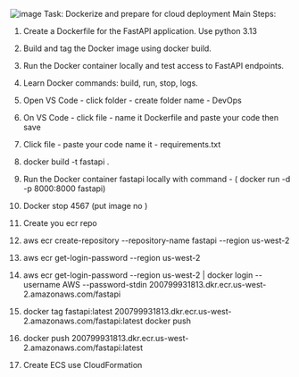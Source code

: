 ![image](https://github.com/user-attachments/assets/4512127d-ac39-486a-886d-e1352c1f5438)
Task: Dockerize and prepare for cloud deployment
Main Steps:
1. Create a Dockerfile for the FastAPI application. Use python 3.13
2. Build and tag the Docker image using docker build.
3. Run the Docker container locally and test access to FastAPI endpoints.
4. Learn Docker commands: build, run, stop, logs.
   
1. Open VS Code - click folder - create folder name - DevOps
2. On VS Code - click file - name it Dockerfile and paste your code then save
3. Click file - paste your code name it - requirements.txt
4. docker build -t fastapi .
5. Run the Docker container fastapi locally with command - ( docker run -d -p 8000:8000 fastapi)
6. Docker stop 4567 (put image no )
7. Create you ecr repo
8. aws ecr create-repository --repository-name fastapi --region us-west-2
9. aws ecr get-login-password --region us-west-2
10. aws ecr get-login-password --region us-west-2 | docker login --username AWS --password-stdin 200799931813.dkr.ecr.us-west-2.amazonaws.com/fastapi
11. docker tag fastapi:latest 200799931813.dkr.ecr.us-west-2.amazonaws.com/fastapi:latest
docker push
12. docker push 200799931813.dkr.ecr.us-west-2.amazonaws.com/fastapi:latest
13. Create ECS use CloudFormation 

                                                                           


